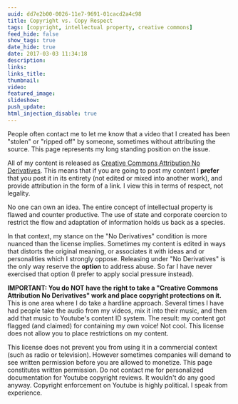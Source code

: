 ```yaml
---
uuid: dd7e2b00-0026-11e7-9691-01cacd2a4c98
title: Copyright vs. Copy Respect
tags: [copyright, intellectual property, creative commons]
feed_hide: false
show_tags: true
date_hide: true
date: 2017-03-03 11:34:18
description: 
links:
links_title:
thumbnail:
video:
featured_image:
slideshow:
push_update:
html_injection_disable: true
---
```

People often contact me to let me know that a video that I created has been "stolen" or "ripped off" by someone, sometimes without attributing the source. This page represents my long standing position on the issue.

All of my content is released as [Creative Commons Attribution No Derivatives](https://creativecommons.org/licenses/by-nd/2.0/). This means that if you are going to post my content I **prefer** that you post it in its entirety (not edited or mixed into another work), and provide attribution in the form of a link. I view this in terms of respect, not legality.

No one can own an idea. The entire concept of intellectual property is flawed and counter productive. The use of state and corporate coercion to restrict the flow and adaptation of information holds us back as a species.

In that context, my stance on the "No Derivatives" condition is more nuanced than the license implies. Sometimes my content is edited in ways that distorts the original meaning, or associates it with ideas and or personalities which I strongly oppose. Releasing under  "No Derivatives" is the only way reserve the **option** to address abuse. So far I have never exercised that option (I prefer to apply social pressure instead).

**IMPORTANT: You do NOT have the right to take a "Creative Commons Attribution No Derivatives" work and place copyright protections on it.** This is one area where I do take a hardline approach. Several times I have had people take the audio from my videos, mix it into their music, and then add that music to Youtube's content ID system. The result: my content got flagged (and claimed) for containing my own voice! Not cool. This license does not allow you to place restrictions on my content.

This license does not prevent you from using it in a commercial context (such as radio or television). However sometimes companies will demand to see written permission before you are allowed to monetize. This page constitutes written permission. Do not contact me for personalized documentation for Youtube copyright reviews. It wouldn't do any good anyway. Copyright enforcement on Youtube is highly political. I speak from experience.


